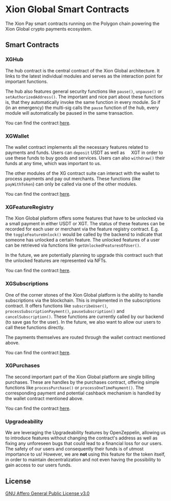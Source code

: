# Xion Global Smart Contracts

The Xion Pay smart contracts running on the Polygon chain powering the Xion Global crypto payments ecosystem.

## Smart Contracts

### XGHub

The hub contract is the central contract of the Xion Global architecture. It links to the latest individual modules and serves as the interaction point for important functions.

The hub also features general security functions like `pause()`, `unpause()` or `setAuthorizedAddress()`. The important and nice part about these functions is, that they automatically invoke the same function in every module. So if (in an emergency) the multi-sig calls the `pause` function of the hub, every module will automatically be paused in the same transaction. 

You can find the contract [here](https://github.com/xion-global/xion_smart-contracts-v2/blob/master/contracts/subscriptions/XGHub.sol).

### XGWallet

The wallet contract implements all the necessary features related to payments and funds. Users can `deposit` USDT as well as <img src="https://xion.finance/images/xgt_icon.png" width="12" height="12"> XGT in order to use these funds to buy goods and services. Users can also `withdraw()` their funds at any time, which was important to us.

The other modules of the XG contract suite can interact with the wallet to process payments and pay out merchants. These functions (like `payWithToken`) can only be called via one of the other modules.

You can find the contract [here](https://github.com/xion-global/xion_smart-contracts-v2/blob/master/contracts/subscriptions/XGWallet.sol).

### XGFeatureRegistry

The Xion Global platform offers some features that have to be unlocked via a small payment in either USDT or XGT. The status of these features can be recorded for each user or merchant via the feature registry contract. E.g. the `toggleFeatureUnlock()` would be called by the backend to indicate that someone has unlocked a certain feature. The unlocked features of a user can be retrieved via functions like `getUnlockedFeaturesOfUser()`.

In the future, we are potentially planning to upgrade this contract such that the unlocked features are represented via NFTs.

You can find the contract [here](https://github.com/xion-global/xion_smart-contracts-v2/blob/master/contracts/subscriptions/XGFeatureRegistry.sol).

### XGSubscriptions

One of the corner stones of the Xion Global platform is the ability to handle subscriptions via the blockchain. This is implemented in the subscriptions contract. It offers functions like `subscribeUser()`, `processSubscriptionPayment()`, `pauseSubscription()` and `cancelSubscription()`. These functions are currently called by our backend (to save gas for the user). In the future, we also want to allow our users to call these functions directly.

The payments themselves are routed through the wallet contract mentioned above.

You can find the contract [here](https://github.com/xion-global/xion_smart-contracts-v2/blob/master/contracts/subscriptions/XGSubscriptions.sol).

### XGPurchases

The second important part of the Xion Global platform are single billing purchases. These are handles by the purchases contract, offering simple functions like `processPurchase()` or `processOneTimePayment()`. The corresponding payment and potential cashback mechanism is handled by the wallet contract mentioned above.

You can find the contract [here](https://github.com/xion-global/xion_smart-contracts-v2/blob/master/contracts/subscriptions/XGPurchases.sol).

### Upgradeability

We are leveraging the Upgradeability features by OpenZeppelin, allowing us to introduce features without changing the contract's address as well as fixing any unforeseen bugs that could lead to a financial loss for our users. The safety of our users and consequently their funds is of utmost importance to us!
However, we are **not** using this feature for the token itself, in order to maintain decentralization and not even having the possibility to gain access to our users funds.

## License

[GNU Affero General Public License v3.0](https://github.com/xion-global/xionfinance_smartcontract/blob/master/LICENSE)
